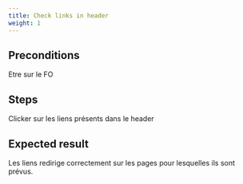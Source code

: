 ```yaml
---
title: Check links in header
weight: 1
---
```


## Preconditions

Etre sur le FO
## Steps

Clicker sur les liens présents dans le header

## Expected result

Les liens redirige correctement sur les pages pour lesquelles ils sont prévus.

